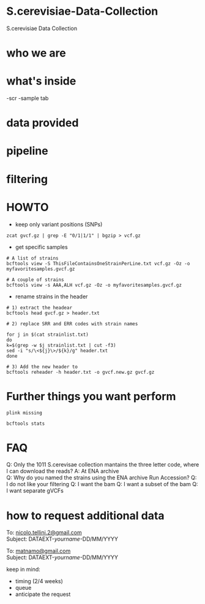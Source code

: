 # S.cerevisiae-Data-Collection
S.cerevisiae Data Collection

# who we are 
# what's inside
-scr
-sample tab
# data provided
# pipeline
# filtering
# HOWTO

- keep only variant positions (SNPs)
  
```
zcat gvcf.gz | grep -E "0/1|1/1" | bgzip > vcf.gz 

```
- get specific samples
 
 ```
 # A list of strains
 bcftools view -S ThisFileContainsOneStrainPerLine.txt vcf.gz -Oz -o myfavoritesamples.gvcf.gz
 
 # A couple of strains
 bcftools view -s AAA,ALH vcf.gz -Oz -o myfavoritesamples.gvcf.gz
 
 ```
 
- rename strains in the header
 
 ```
 # 1) extract the headear
 bcftools head gvcf.gz > header.txt
 
 # 2) replace SRR and ERR codes with strain names
 
 for j in $(cat strainlist.txt)
 do
 k=$(grep -w $j strainlist.txt | cut -f3)
 sed -i "s/\<${j}\>/${k}/g" header.txt
 done
 
 # 3) Add the new header to  
 bcftools reheader -h header.txt -o gvcf.new.gz gvcf.gz

  ```

  
  
# Further things you want perform
 ```
 plink missing
 
 bcftools stats
 ```
# FAQ
Q: Only the 1011 S.cerevisae collection mantains the three letter code, where I can download the reads?
A: At ENA archive  
Q: Why do you named the strains using the ENA archive Run Accession?
Q: I do not like your filtering
Q: I want the bam 
Q: I want a subset of the bam
Q: I want separate gVCFs

# how to request additional data

To: nicolo.tellini.2@gmail.com </br>
Subject: DATAEXT-*yourname*-DD/MM/YYYY

To: matnamo@gmail.com </br>
Subject: DATAEXT-*yourname*-DD/MM/YYYY

keep in mind: 
- timing (2/4 weeks)
- queue 
- anticipate the request
